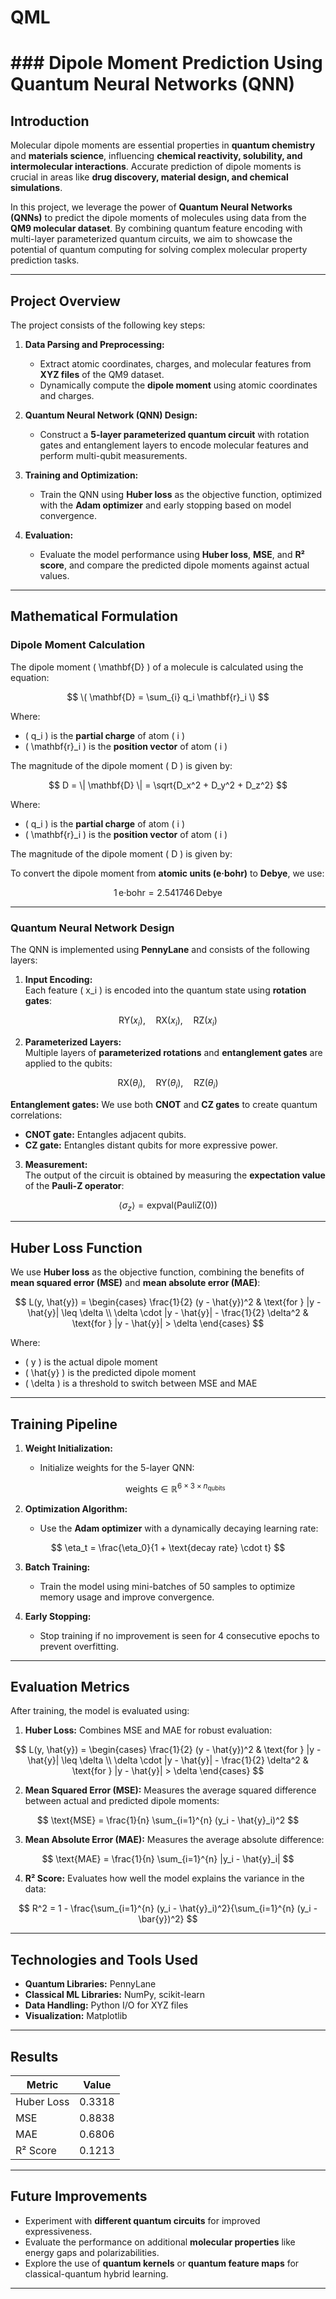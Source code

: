 # QML
# ### **Dipole Moment Prediction Using Quantum Neural Networks (QNN)**

## **Introduction**  
Molecular dipole moments are essential properties in **quantum chemistry** and **materials science**, influencing **chemical reactivity, solubility, and intermolecular interactions**. Accurate prediction of dipole moments is crucial in areas like **drug discovery, material design, and chemical simulations**.

In this project, we leverage the power of **Quantum Neural Networks (QNNs)** to predict the dipole moments of molecules using data from the **QM9 molecular dataset**. By combining quantum feature encoding with multi-layer parameterized quantum circuits, we aim to showcase the potential of quantum computing for solving complex molecular property prediction tasks.

---

## **Project Overview**  

The project consists of the following key steps:  
1. **Data Parsing and Preprocessing:**  
   - Extract atomic coordinates, charges, and molecular features from **XYZ files** of the QM9 dataset.  
   - Dynamically compute the **dipole moment** using atomic coordinates and charges.  

2. **Quantum Neural Network (QNN) Design:**  
   - Construct a **5-layer parameterized quantum circuit** with rotation gates and entanglement layers to encode molecular features and perform multi-qubit measurements.  

3. **Training and Optimization:**  
   - Train the QNN using **Huber loss** as the objective function, optimized with the **Adam optimizer** and early stopping based on model convergence.  

4. **Evaluation:**  
   - Evaluate the model performance using **Huber loss**, **MSE**, and **R² score**, and compare the predicted dipole moments against actual values.  

---

## **Mathematical Formulation**  

### **Dipole Moment Calculation**  
The dipole moment \( \mathbf{D} \) of a molecule is calculated using the equation:  

$$
\( \mathbf{D} = \sum_{i} q_i \mathbf{r}_i \)
$$

Where:  
- \( q_i \) is the **partial charge** of atom \( i \)  
- \( \mathbf{r}_i \) is the **position vector** of atom \( i \)  

The magnitude of the dipole moment \( D \) is given by:  

$$
D = \| \mathbf{D} \| = \sqrt{D_x^2 + D_y^2 + D_z^2}
$$

Where:  
- \( q_i \) is the **partial charge** of atom \( i \)  
- \( \mathbf{r}_i \) is the **position vector** of atom \( i \)  


The magnitude of the dipole moment \( D \) is given by:  


To convert the dipole moment from **atomic units (e·bohr)** to **Debye**, we use:  

$$
1 \, \text{e·bohr} = 2.541746 \, \text{Debye}
$$

---

### **Quantum Neural Network Design**  

The QNN is implemented using **PennyLane** and consists of the following layers:  

1. **Input Encoding:**  
   Each feature \( x_i \) is encoded into the quantum state using **rotation gates**:  

$$
\text{RY}(x_i), \quad \text{RX}(x_i), \quad \text{RZ}(x_i)
$$  

2. **Parameterized Layers:**  
   Multiple layers of **parameterized rotations** and **entanglement gates** are applied to the qubits:  

$$
\text{RX}(\theta_i), \quad \text{RY}(\theta_i), \quad \text{RZ}(\theta_i)
$$  

   **Entanglement gates:** We use both **CNOT** and **CZ gates** to create quantum correlations:  

   - **CNOT gate:** Entangles adjacent qubits.  
   - **CZ gate:** Entangles distant qubits for more expressive power.  

3. **Measurement:**  
   The output of the circuit is obtained by measuring the **expectation value** of the **Pauli-Z operator**:  

$$
\langle \sigma_z \rangle = \text{expval}(\text{PauliZ}(0))
$$  

---

## **Huber Loss Function**  

We use **Huber loss** as the objective function, combining the benefits of **mean squared error (MSE)** and **mean absolute error (MAE)**:  

$$
L(y, \hat{y}) = 
\begin{cases} 
\frac{1}{2} (y - \hat{y})^2 & \text{for } |y - \hat{y}| \leq \delta \\ 
\delta \cdot |y - \hat{y}| - \frac{1}{2} \delta^2 & \text{for } |y - \hat{y}| > \delta  
\end{cases}
$$

Where:  
- \( y \) is the actual dipole moment  
- \( \hat{y} \) is the predicted dipole moment  
- \( \delta \) is a threshold to switch between MSE and MAE  

---

## **Training Pipeline**  

1. **Weight Initialization:**  
   - Initialize weights for the 5-layer QNN:  

   $$
   \text{weights} \in \mathbb{R}^{6 \times 3 \times n_{\text{qubits}}}
   $$  

2. **Optimization Algorithm:**  
   - Use the **Adam optimizer** with a dynamically decaying learning rate:  

$$
\eta_t = \frac{\eta_0}{1 + \text{decay rate} \cdot t}
$$  

3. **Batch Training:**  
   - Train the model using mini-batches of 50 samples to optimize memory usage and improve convergence.  

4. **Early Stopping:**  
   - Stop training if no improvement is seen for 4 consecutive epochs to prevent overfitting.  

---

## **Evaluation Metrics**  

After training, the model is evaluated using:  

1. **Huber Loss:** Combines MSE and MAE for robust evaluation:  

$$
L(y, \hat{y}) = 
\begin{cases} 
\frac{1}{2} (y - \hat{y})^2 & \text{for } |y - \hat{y}| \leq \delta \\ 
\delta \cdot |y - \hat{y}| - \frac{1}{2} \delta^2 & \text{for } |y - \hat{y}| > \delta  
\end{cases}
$$  

2. **Mean Squared Error (MSE):** Measures the average squared difference between actual and predicted dipole moments:  

$$
\text{MSE} = \frac{1}{n} \sum_{i=1}^{n} (y_i - \hat{y}_i)^2
$$  

3. **Mean Absolute Error (MAE):** Measures the average absolute difference:

$$
\text{MAE} = \frac{1}{n} \sum_{i=1}^{n} |y_i - \hat{y}_i|
$$  

4. **R² Score:** Evaluates how well the model explains the variance in the data:  

$$
R^2 = 1 - \frac{\sum_{i=1}^{n} (y_i - \hat{y}_i)^2}{\sum_{i=1}^{n} (y_i - \bar{y})^2}
$$  
 
---

## **Technologies and Tools Used**  

- **Quantum Libraries:** PennyLane  
- **Classical ML Libraries:** NumPy, scikit-learn  
- **Data Handling:** Python I/O for XYZ files  
- **Visualization:** Matplotlib  

---

## **Results**  

| Metric      | Value     |  
|-------------|-----------|  
| Huber Loss  | 0.3318    |  
| MSE         | 0.8838    |  
| MAE         | 0.6806    |  
| R² Score    | 0.1213    |  

---

## **Future Improvements**  

- Experiment with **different quantum circuits** for improved expressiveness.  
- Evaluate the performance on additional **molecular properties** like energy gaps and polarizabilities.  
- Explore the use of **quantum kernels** or **quantum feature maps** for classical-quantum hybrid learning.  

---
 
